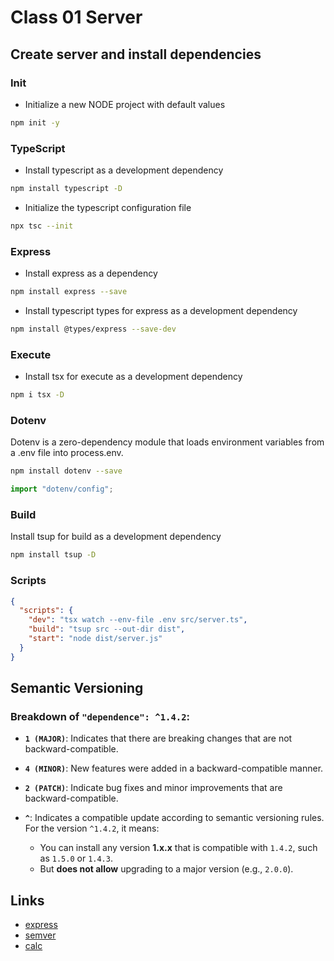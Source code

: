 # Class 01 Server

## Create server and install dependencies

### Init

- Initialize a new NODE project with default values

```bash
npm init -y
```

### TypeScript

- Install typescript as a development dependency

```bash
npm install typescript -D
```

- Initialize the typescript configuration file

```bash
npx tsc --init
```

### Express

- Install express as a dependency

```bash
npm install express --save
```

- Install typescript types for express as a development dependency

```bash
npm install @types/express --save-dev
```

### Execute

- Install tsx for execute as a development dependency

```bash
npm i tsx -D
```

### Dotenv

Dotenv is a zero-dependency module that loads environment variables from a .env file into process.env.

```bash
npm install dotenv --save
```

```ts
import "dotenv/config";
```

### Build

Install tsup for build as a development dependency

```bash
npm install tsup -D
```

### Scripts

```json
{
  "scripts": {
    "dev": "tsx watch --env-file .env src/server.ts",
    "build": "tsup src --out-dir dist",
    "start": "node dist/server.js"
  }
}
```

## Semantic Versioning

### Breakdown of `"dependence": ^1.4.2`:

- **`1 (MAJOR)`**: Indicates that there are breaking changes that are not backward-compatible.

- **`4 (MINOR)`**: New features were added in a backward-compatible manner.

- **`2 (PATCH)`**: Indicate bug fixes and minor improvements that are backward-compatible.

- **`^`**: Indicates a compatible update according to semantic versioning rules. For the version `^1.4.2`, it means:

  - You can install any version **1.x.x** that is compatible with `1.4.2`, such as `1.5.0` or `1.4.3`.
  - But **does not allow** upgrading to a major version (e.g., `2.0.0`).

## Links

- [express](https://expressjs.com/)
- [semver](https://semver.org/)
- [calc](https://semver.npmjs.com/)
